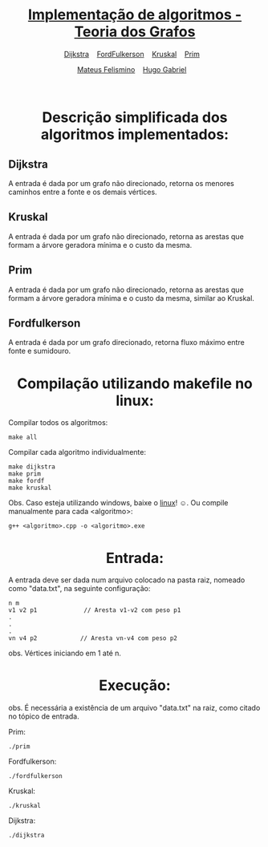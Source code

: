 <div align="center">
	<h1>
	<a href = "https://github.com/mffdsp/grafos_implementacao/tree/b_final">
	 Implementação de algoritmos - Teoria dos Grafos
	</a> 
	</h1>

<p align="center">
	<a href="https://github.com/mffdsp/grafos_implementacao/blob/b_final/dijkstra.cpp">Dijkstra</a>&nbsp;&nbsp;&nbsp;
	<a href="https://github.com/mffdsp/grafos_implementacao/blob/b_final/fordfulkerson.cpp">FordFulkerson</a>&nbsp;&nbsp;&nbsp;
	<a href="https://github.com/mffdsp/grafos_implementacao/blob/b_final/kruskal.cpp">Kruskal</a>&nbsp;&nbsp;&nbsp;
	<a href="https://github.com/mffdsp/grafos_implementacao/blob/b_final/prim.cpp">Prim</a>&nbsp;&nbsp;&nbsp;
</p>


<p align="center">
	<a href="mailto:mffsp@ic.ufal.br" >Mateus Felismino</a>&nbsp;&nbsp;&nbsp;
  <a href="mailto:hgms@ic.ufal.br" >Hugo Gabriel</a>&nbsp;&nbsp;&nbsp;

</p>
</div>
</br>

<div align="center">
	<h1> Descrição simplificada dos algoritmos implementados: </h1>
</div>

<h2>Dijkstra</h2>

A entrada é dada por um grafo não direcionado, retorna os menores caminhos entre a fonte e os demais vértices.

<h2>Kruskal</h2>

A entrada é dada por um grafo não direcionado, retorna as arestas que formam a árvore geradora mínima e o custo da mesma.

<h2>Prim</h2>

A entrada é dada por um grafo não direcionado, retorna as arestas que formam a árvore geradora mínima e o custo da mesma, similar ao Kruskal.

<h2>Fordfulkerson</h2>

A entrada é dada por um grafo direcionado, retorna  fluxo máximo entre fonte e sumidouro.

<div align="center">
	<h1> Compilação utilizando makefile no linux: </h1>
</div>

Compilar todos os algoritmos:
```
make all
```

Compilar cada algoritmo individualmente:
```
make dijkstra
make prim
make fordf
make kruskal
```
Obs. Caso esteja utilizando windows, baixe o <a href="https://ubuntu.com/download">linux</a>! ☺. Ou compile manualmente para cada \<algoritmo\>:
	
```
g++ <algoritmo>.cpp -o <algoritmo>.exe

```


<div align="center">
	<h1> Entrada: </h1>
</div>

A entrada deve ser dada num arquivo colocado na pasta raiz, nomeado como "data.txt", na seguinte configuração:

```
n m
v1 v2 p1             // Aresta v1-v2 com peso p1
.
.
.
vn v4 p2            // Aresta vn-v4 com peso p2

```

obs. Vértices iniciando em 1 até n.


<div align="center">
	<h1> Execução: </h1>
</div>

obs. É necessária a existência de um arquivo "data.txt" na raiz, como citado no tópico de entrada.

Prim:
```
./prim 
```

Fordfulkerson:
```
./fordfulkerson 
```

Kruskal:
```
./kruskal 
```

Dijkstra:
```
./dijkstra 
```

